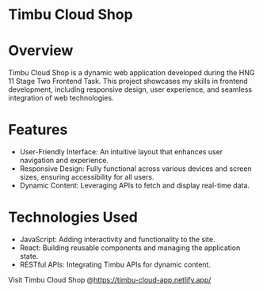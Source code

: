# Timbu Cloud Shop
# Overview
Timbu Cloud Shop is a dynamic web application developed during the HNG 11 Stage Two Frontend Task. This project showcases my skills in frontend development, including responsive design, user experience, and seamless integration of web technologies.

# Features
- User-Friendly Interface: An intuitive layout that enhances user navigation and experience.
- Responsive Design: Fully functional across various devices and screen sizes, ensuring accessibility for all users.
- Dynamic Content: Leveraging APIs to fetch and display real-time data.

# Technologies Used
- JavaScript: Adding interactivity and functionality to the site.
- React: Building reusable components and managing the application state.
- RESTful APIs: Integrating Timbu APIs for dynamic content.

Visit Timbu Cloud Shop @https://timbu-cloud-app.netlify.app/
